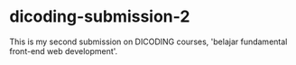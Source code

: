 # dicoding-submission-2
This is my second submission on DICODING courses, 'belajar fundamental front-end web development'.
